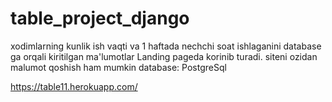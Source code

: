# table_project_django
xodimlarning kunlik ish vaqti va 1 haftada nechchi soat ishlaganini database ga orqali kiritilgan ma'lumotlar Landing pageda korinib turadi. siteni ozidan malumot qoshish ham mumkin database: PostgreSql  



https://table11.herokuapp.com/
